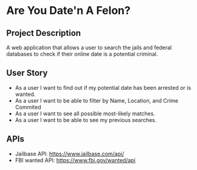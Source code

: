 # Are You Date'n A Felon?

## Project Description

A web application that allows a user to search the jails and federal databases to check if their online date is a potential criminal.

## User Story

- As a user I want to find out if my potential date has been arrested or is wanted.
- As a user I want to be able to filter by Name, Location, and Crime Commited
- As a user I want to see all possible most-likely matches.
- As a user I want to be able to see my previous searches.

## APIs

- Jailbase API: https://www.jailbase.com/api/
- FBI wanted API: https://www.fbi.gov/wanted/api
